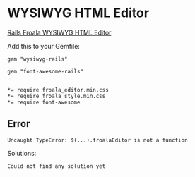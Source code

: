 # WYSIWYG HTML Editor

[Rails Froala WYSIWYG HTML Editor](https://github.com/froala/wysiwyg-rails)

Add this to your Gemfile:

	gem "wysiwyg-rails"

	gem "font-awesome-rails"


	*= require froala_editor.min.css
	*= require froala_style.min.css
	*= require font-awesome	

## Error

	Uncaught TypeError: $(...).froalaEditor is not a function

Solutions:

	Could not find any solution yet


